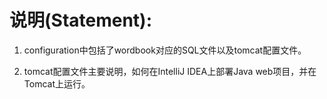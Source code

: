 # 说明(Statement):

1. configuration中包括了wordbook对应的SQL文件以及tomcat配置文件。

2. tomcat配置文件主要说明，如何在IntelliJ IDEA上部署Java web项目，并在Tomcat上运行。

